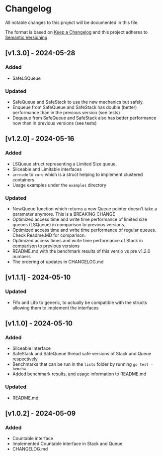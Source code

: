# Changelog

All notable changes to this project will be documented in this file.
 
The format is based on [Keep a Changelog](http://keepachangelog.com/)
and this project adheres to [Semantic Versioning](http://semver.org/).

## [v1.3.0] - 2024-05-28

### Added

- SafeLSQueue 

### Updated

- SafeQueue and SafeStack to use the new mechanics but safely.
- Enqueue from SafeQueue and SafeStack has double (better) performance than in the previous version (see tests)
- Dequeue from SafeQueue and SafeStack also has better performance now than in previous versions (see tests)

## [v1.2.0] - 2024-05-16

### Added

- LSQueue struct representing a Limited Size queue. 
- Sliceable and Limitable interfaces
- `arrnode` to `core` which is a struct helping to implement clustered containers
- Usage examples under the `examples` directory

### Updated

- NewQueue function which returns a new Queue pointer doesn't take a parameter anymore. This is a BREAKING CHANGE
- Optimized access time and write time performance of limited size queues (LSQueue) in comparison to previous versions.
- Optimized access time and write time performance of regular queues. Check Readme.MD for comparison.
- Optimized access times and write time performance of Stack in comparison to previous versions
- README.md with the benchmark results of this versio vs pre v1.2.0 numbers
- The ordering of updates in CHANGELOG.md

## [v1.1.1] - 2024-05-10

### Updated

- Fifo and Lifo to generic, to actually be compatible with the structs allowing them to implement the interfaces

## [v1.1.0] - 2024-05-10

### Added

- Sliceable interface
- SafeStack and SafeQueue thread safe versions of Stack and Queue respectively
- Benchmarks that can be run in the `lists` folder by running `go test -bench=.`
- Added benchmark results, and usage information to README.md

### Updated

- README.md

## [v1.0.2] - 2024-05-09

### Added

- Countable interface
- Implemented Countable interface in Stack and Queue
- CHANGELOG.md